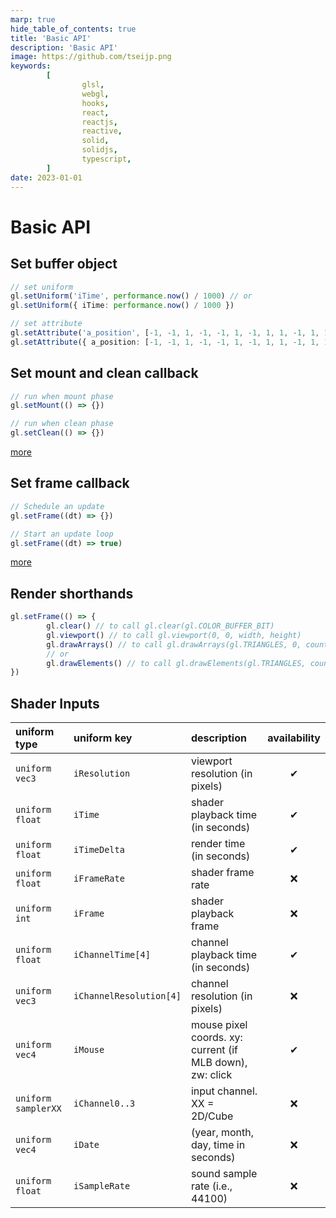 ```yaml
---
marp: true
hide_table_of_contents: true
title: 'Basic API'
description: 'Basic API'
image: https://github.com/tseijp.png
keywords:
        [
                glsl,
                webgl,
                hooks,
                react,
                reactjs,
                reactive,
                solid,
                solidjs,
                typescript,
        ]
date: 2023-01-01
---
```


# Basic API

## Set buffer object

```ts
// set uniform
gl.setUniform('iTime', performance.now() / 1000) // or
gl.setUniform({ iTime: performance.now() / 1000 })

// set attribute
gl.setAttribute('a_position', [-1, -1, 1, -1, -1, 1, -1, 1, 1, -1, 1, 1]) // or
gl.setAttribute({ a_position: [-1, -1, 1, -1, -1, 1, -1, 1, 1, -1, 1, 1] })
```

## Set mount and clean callback

```ts
// run when mount phase
gl.setMount(() => {})

// run when clean phase
gl.setClean(() => {})
```

[more][reev]

## Set frame callback

```ts
// Schedule an update
gl.setFrame((dt) => {})

// Start an update loop
gl.setFrame((dt) => true)
```

[more][refr]

## Render shorthands

```ts
gl.setFrame(() => {
        gl.clear() // to call gl.clear(gl.COLOR_BUFFER_BIT)
        gl.viewport() // to call gl.viewport(0, 0, width, height)
        gl.drawArrays() // to call gl.drawArrays(gl.TRIANGLES, 0, count)
        // or
        gl.drawElements() // to call gl.drawElements(gl.TRIANGLES, count, gl.UNSIGNED_SHORT, 0)
})
```

## Shader Inputs

| uniform type        | uniform key             | description                                              | availability |
| :------------------ | :---------------------- | :------------------------------------------------------- | :----------: |
| `uniform vec3`      | `iResolution`           | viewport resolution (in pixels)                          |      ✔       |
| `uniform float`     | `iTime`                 | shader playback time (in seconds)                        |      ✔       |
| `uniform float`     | `iTimeDelta`            | render time (in seconds)                                 |      ✔       |
| `uniform float`     | `iFrameRate`            | shader frame rate                                        |      ❌      |
| `uniform int`       | `iFrame`                | shader playback frame                                    |      ❌      |
| `uniform float`     | `iChannelTime[4]`       | channel playback time (in seconds)                       |      ✔       |
| `uniform vec3`      | `iChannelResolution[4]` | channel resolution (in pixels)                           |      ❌      |
| `uniform vec4`      | `iMouse`                | mouse pixel coords. xy: current (if MLB down), zw: click |      ✔       |
| `uniform samplerXX` | `iChannel0..3`          | input channel. XX = 2D/Cube                              |      ❌      |
| `uniform vec4`      | `iDate`                 | (year, month, day, time in seconds)                      |      ❌      |
| `uniform float`     | `iSampleRate`           | sound sample rate (i.e., 44100)                          |      ❌      |

[refr]: https://github.com/tseijp/refr
[reev]: https://github.com/tseijp/reev
